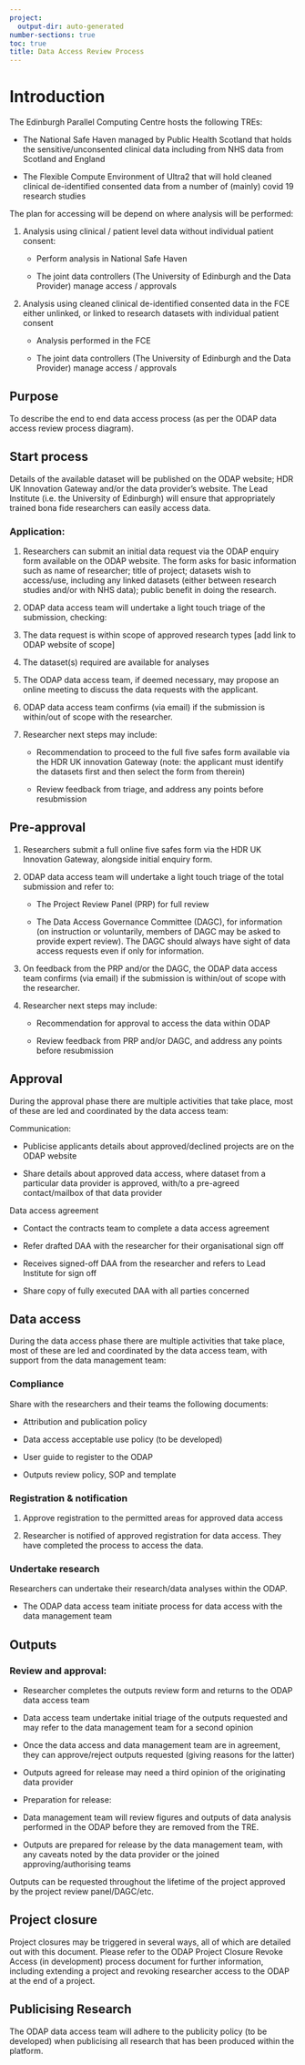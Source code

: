 ```yaml
---
project:
  output-dir: auto-generated
number-sections: true
toc: true
title: Data Access Review Process
---
```


# Introduction

The Edinburgh Parallel Computing Centre hosts the following TREs:

- The National Safe Haven managed by Public Health Scotland that holds the sensitive/unconsented clinical data including from NHS data from Scotland and England

- The Flexible Compute Environment of Ultra2 that will hold cleaned clinical de-identified consented data from a number of (mainly) covid 19 research studies

The plan for accessing will be depend on where analysis will be performed:

1.  Analysis using clinical / patient level data without individual patient consent:

    - Perform analysis in National Safe Haven

    - The joint data controllers (The University of Edinburgh and the Data Provider) manage access / approvals

2.  Analysis using cleaned clinical de-identified consented data in the FCE either unlinked, or linked to research datasets with individual patient consent

    - Analysis performed in the FCE

    - The joint data controllers (The University of Edinburgh and the Data Provider) manage access / approvals

## Purpose

To describe the end to end data access process (as per the ODAP data access review process diagram).

## Start process

Details of the available dataset will be published on the ODAP website; HDR UK Innovation Gateway and/or the data provider’s website. The Lead Institute (i.e. the University of Edinburgh) will ensure that appropriately trained bona fide researchers can easily access data.

### Application:

1.  Researchers can submit an initial data request via the ODAP enquiry form available on the ODAP website. The form asks for basic information such as name of researcher; title of project; datasets wish to access/use, including any linked datasets (either between research studies and/or with NHS data); public benefit in doing the research.

2.  ODAP data access team will undertake a light touch triage of the submission, checking:

3.  The data request is within scope of approved research types \[add link to ODAP website of scope\]

4.  The dataset(s) required are available for analyses

5.  The ODAP data access team, if deemed necessary, may propose an online meeting to discuss the data requests with the applicant.

6.  ODAP data access team confirms (via email) if the submission is within/out of scope with the researcher.

7.  Researcher next steps may include:

    - Recommendation to proceed to the full five safes form available via the HDR UK innovation Gateway (note: the applicant must identify the datasets first and then select the form from therein)

    - Review feedback from triage, and address any points before resubmission

## Pre-approval

1.  Researchers submit a full online five safes form via the HDR UK Innovation Gateway, alongside initial enquiry form.

2.  ODAP data access team will undertake a light touch triage of the total submission and refer to:

    - The Project Review Panel (PRP) for full review

    - The Data Access Governance Committee (DAGC), for information (on instruction or voluntarily, members of DAGC may be asked to provide expert review). The DAGC should always have sight of data access requests even if only for information.

3.  On feedback from the PRP and/or the DAGC, the ODAP data access team confirms (via email) if the submission is within/out of scope with the researcher.

4.  Researcher next steps may include:

    - Recommendation for approval to access the data within ODAP

    - Review feedback from PRP and/or DAGC, and address any points before resubmission

## Approval

During the approval phase there are multiple activities that take place, most of these are led and coordinated by the data access team:

Communication:

- Publicise applicants details about approved/declined projects are on the ODAP website

- Share details about approved data access, where dataset from a particular data provider is approved, with/to a pre-agreed contact/mailbox of that data provider

Data access agreement

- Contact the contracts team to complete a data access agreement

- Refer drafted DAA with the researcher for their organisational sign off

- Receives signed-off DAA from the researcher and refers to Lead Institute for sign off

- Share copy of fully executed DAA with all parties concerned

## Data access

During the data access phase there are multiple activities that take place, most of these are led and coordinated by the data access team, with support from the data management team:

### Compliance

Share with the researchers and their teams the following documents:

- Attribution and publication policy

- Data access acceptable use policy (to be developed)

- User guide to register to the ODAP

- Outputs review policy, SOP and template

### Registration & notification

1.  Approve registration to the permitted areas for approved data access

2.  Researcher is notified of approved registration for data access. They have completed the process to access the data.

### Undertake research

Researchers can undertake their research/data analyses within the ODAP.

- The ODAP data access team initiate process for data access with the data management team

## Outputs

### Review and approval:

- Researcher completes the outputs review form and returns to the ODAP data access team

- Data access team undertake initial triage of the outputs requested and may refer to the data management team for a second opinion

- Once the data access and data management team are in agreement, they can approve/reject outputs requested (giving reasons for the latter)

- Outputs agreed for release may need a third opinion of the originating data provider

- Preparation for release:

- Data management team will review figures and outputs of data analysis performed in the ODAP before they are removed from the TRE.

- Outputs are prepared for release by the data management team, with any caveats noted by the data provider or the joined approving/authorising teams

Outputs can be requested throughout the lifetime of the project approved by the project review panel/DAGC/etc.

## Project closure

Project closures may be triggered in several ways, all of which are detailed out with this document. Please refer to the ODAP Project Closure Revoke Access (in development) process document for further information, including extending a project and revoking researcher access to the ODAP at the end of a project.

## Publicising Research

The ODAP data access team will adhere to the publicity policy (to be developed) when publicising all research that has been produced within the platform.


